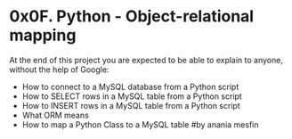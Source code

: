 # 0x0F. Python - Object-relational mapping

At the end of this project you are expected to be able to explain to anyone, without the help of Google:

- How to connect to a MySQL database from a Python script
- How to SELECT rows in a MySQL table from a Python script
- How to INSERT rows in a MySQL table from a Python script
- What ORM means
- How to map a Python Class to a MySQL table
  #by anania mesfin
